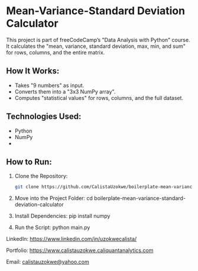 # Mean-Variance-Standard Deviation Calculator
This project is part of freeCodeCamp’s "Data Analysis with Python" course.  
It calculates the "mean, variance, standard deviation, max, min, and sum" for rows, columns, and the entire matrix.

## How It Works:
- Takes "9 numbers" as input.
- Converts them into a "3x3 NumPy array".
- Computes "statistical values" for rows, columns, and the full dataset.

## Technologies Used:
- Python
- NumPy
- 
## How to Run:
1. Clone the Repository:
   ```bash
   git clone https://github.com/CalistaUzokwe/boilerplate-mean-variance-standard-deviation-calculator.git  

2. Move into the Project Folder:
cd
boilerplate-mean-variance-standard-deviation-calculator

3. Install Dependencies:
pip install numpy

4. Run the Script:
python main.py

LinkedIn:  https://www.linkedin.com/in/uzokwecalista/

Portfolio: https://www.calistauzokwe.caliquantanalytics.com

Email: calistauzokwe@yahoo.com 
